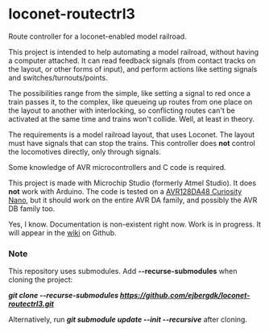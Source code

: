 # loconet-routectrl3

Route controller for a loconet-enabled model railroad.

This project is intended to help automating a model railroad, without having a computer attached.
It can read feedback signals (from contact tracks on the layout, or other forms of input),
and perform actions like setting signals and switches/turnouts/points.

The possibilities range from the simple, like setting a signal to red once a train passes it,
to the complex, like queueing up routes from one place on the layout to another with interlocking,
so conflicting routes can't be activated at the same time and trains won't collide. Well, at least in theory.

The requirements is a model railroad layout, that uses Loconet.
The layout must have signals that can stop the trains. This controller does **not** control the locomotives directly,
only through signals.

Some knowledge of AVR microcontrollers and C code is required.

This project is made with Microchip Studio (formerly Atmel Studio). It does **not** work with Arduino.
The code is tested on a [AVR128DA48 Curiosity Nano](https://www.microchip.com/Developmenttools/ProductDetails/DM164151),
but it should work on the entire AVR DA family, and possibly the AVR DB family too.

Yes, I know. Documentation is non-existent right now. Work is in progress.
It will appear in the [wiki](https://github.com/ejbergdk/loconet-routectrl3/wiki) on Github.

### Note
This repository uses submodules. Add **--recurse-submodules** when cloning the project:

***git clone --recurse-submodules https://github.com/ejbergdk/loconet-routectrl3.git***

Alternatively, run ***git submodule update --init --recursive*** after cloning.
